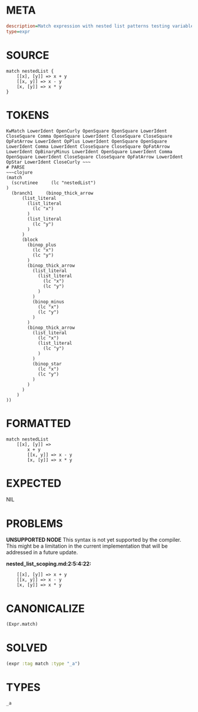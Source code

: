 # META
~~~ini
description=Match expression with nested list patterns testing variable scoping
type=expr
~~~
# SOURCE
~~~roc
match nestedList {
    [[x], [y]] => x + y
    [[x, y]] => x - y  
    [x, [y]] => x * y
}
~~~
# TOKENS
~~~text
KwMatch LowerIdent OpenCurly OpenSquare OpenSquare LowerIdent CloseSquare Comma OpenSquare LowerIdent CloseSquare CloseSquare OpFatArrow LowerIdent OpPlus LowerIdent OpenSquare OpenSquare LowerIdent Comma LowerIdent CloseSquare CloseSquare OpFatArrow LowerIdent OpBinaryMinus LowerIdent OpenSquare LowerIdent Comma OpenSquare LowerIdent CloseSquare CloseSquare OpFatArrow LowerIdent OpStar LowerIdent CloseCurly ~~~
# PARSE
~~~clojure
(match
  (scrutinee     (lc "nestedList")
)
  (branch1     (binop_thick_arrow
      (list_literal
        (list_literal
          (lc "x")
        )
        (list_literal
          (lc "y")
        )
      )
      (block
        (binop_plus
          (lc "x")
          (lc "y")
        )
        (binop_thick_arrow
          (list_literal
            (list_literal
              (lc "x")
              (lc "y")
            )
          )
          (binop_minus
            (lc "x")
            (lc "y")
          )
        )
        (binop_thick_arrow
          (list_literal
            (lc "x")
            (list_literal
              (lc "y")
            )
          )
          (binop_star
            (lc "x")
            (lc "y")
          )
        )
      )
    )
))
~~~
# FORMATTED
~~~roc
match nestedList
	[[x], [y]] => 
		x + y
		[[x, y]] => x - y
		[x, [y]] => x * y
~~~
# EXPECTED
NIL
# PROBLEMS
**UNSUPPORTED NODE**
This syntax is not yet supported by the compiler.
This might be a limitation in the current implementation that will be addressed in a future update.

**nested_list_scoping.md:2:5:4:22:**
```roc
    [[x], [y]] => x + y
    [[x, y]] => x - y  
    [x, [y]] => x * y
```


# CANONICALIZE
~~~clojure
(Expr.match)
~~~
# SOLVED
~~~clojure
(expr :tag match :type "_a")
~~~
# TYPES
~~~roc
_a
~~~
